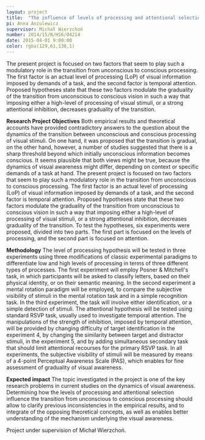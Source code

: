 ```yaml
---
layout: project
title:  "The influence of levels of processing and attentional selection on the dynamics of visual awareness."
pi: Anna Anzulewicz
supervisor: Michał Wierzchoń
number: 2014/15/N/HS6/04214
date: 2015-04-01 9:00:00
color: rgba(129,61,138,1)
---
```


The present project is focused on two factors that seem to play such a modulatory role in the transition from unconscious to conscious processing. The first factor is an actual level of processing (LoP) of visual information imposed by demands of a task, and the second factor is temporal attention. Proposed hypotheses state that these two factors modulate the graduality of the transition from unconscious to conscious vision in such a way that imposing either a high-level of processing of visual stimuli, or a strong attentional inhibition, decreases graduality of the transition.


**Research Project Objectives**
Both empirical results and theoretical accounts have provided contradictory answers to the question about the dynamics of the transition between unconscious and conscious processing of visual stimuli. On one hand, it was proposed that the transition is gradual, on the other hand, however, a number of studies suggested that there is a sharp threshold beyond which initially unconscious information becomes conscious. It seems plausible that both views might be true, because the dynamics of visual awareness might differ, depending on context or specific demands of a task at hand.
The present project is focused on two factors that seem to play such a modulatory role in the transition from unconscious to conscious processing. The first factor is an actual level of processing (LoP) of visual information imposed by demands of a task, and the second factor is temporal attention. Proposed hypotheses state that these two factors modulate the graduality of the transition from unconscious to conscious vision in such a way that imposing either a high-level of processing of visual stimuli, or a strong attentional inhibition, decreases graduality of the transition. To test the hypotheses, six experiments were proposed, divided into two parts. The first part is focused on the levels of processing, and the second part is focused on attention.

**Methodology**
The level of processing hypothesis will be tested in three experiments using three modifications of classic experimental paradigms to differentiate low and high levels of processing in terms of three different types of processes. The first experiment will employ Posner & Mitchell's task, in which participants will be asked to classify letters, based on their physical identity, or on their semantic meaning. In the second experiment a mental rotation paradigm will be employed, to compare the subjective visibility of stimuli in the mental rotation task and in a simple recognition task. In the third experiment, the task will involve either identification, or a simple detection of stimuli.
The attentional hypothesis will be tested using standard RSVP task, usually used to investigate temporal attention. The manipulations of the strength of inhibition, imposed by temporal attention, will be provided by changing difficulty of target identification in the experiment 4, by changing the similarity between target and distractor stimuli, in the experiment 5, and by adding simultaneous secondary task that should limit attentional recourses for the primary RSVP task.
In all experiments, the subjective visibility of stimuli will be measured by means of a 4-point Perceptual Awareness Scale (PAS), which enables for fine assessment of graduality of visual awareness.

**Expected impact**
The topic investigated in the project is one of the key research problems in current studies on the dynamics of visual awareness.  Determining how the levels of processing and attentional selection influence the transition from unconscious to conscious processing should allow to clarify previous inconsistencies in the empirical results, and to integrate of the opposing theoretical concepts, as well as enables better understanding of the mechanism underlying the visual awareness.

Project under supervision of Michał Wierzchoń.
